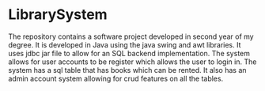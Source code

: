 # LibrarySystem
The repository contains a software project developed in second year of my degree. It is developed in Java using the java swing and awt libraries.
It uses jdbc jar file to allow for an SQL backend implementation. The system allows for user accounts to be register which allows the user
to login in. The system has a sql table that has books which can be rented. It also has an admin account system allowing for crud features
on all the tables.
